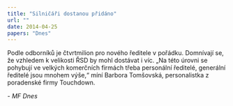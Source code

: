 ```yaml
---
title: "Silničáři dostanou přidáno"
url: ""
date: 2014-04-25
papers: "Dnes"
---
```


Podle odborníků je čtvrtmilion pro nového ředitele v pořádku. Domnívají se, že vzhledem k velikosti ŘSD by mohl dostávat i víc. „Na této úrovni se pohybují ve velkých komerčních firmách třeba personální ředitelé, generální ředitelé jsou mnohem výše,“ míní Barbora Tomšovská, personalistka z poradenské firmy Touchdown.

*- MF Dnes*